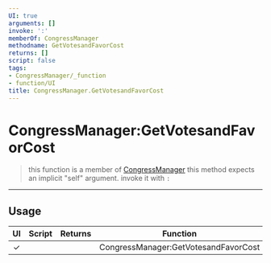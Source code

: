 ```yaml
---
UI: true
arguments: []
invoke: ':'
memberOf: CongressManager
methodname: GetVotesandFavorCost
returns: []
script: false
tags:
- CongressManager/_function
- function/UI
title: CongressManager.GetVotesandFavorCost
---
```

# CongressManager:GetVotesandFavorCost
> this function is a member of [CongressManager](civ-6/lua/CongressManager.md)
> this method expects an implicit "self" argument. invoke it with `:`
-----
## Usage
|  UI | Script | Returns | Function | Arguments |
|:---:|:------:|-------:|:--------:|:---------|
|✓| ||CongressManager:GetVotesandFavorCost||
